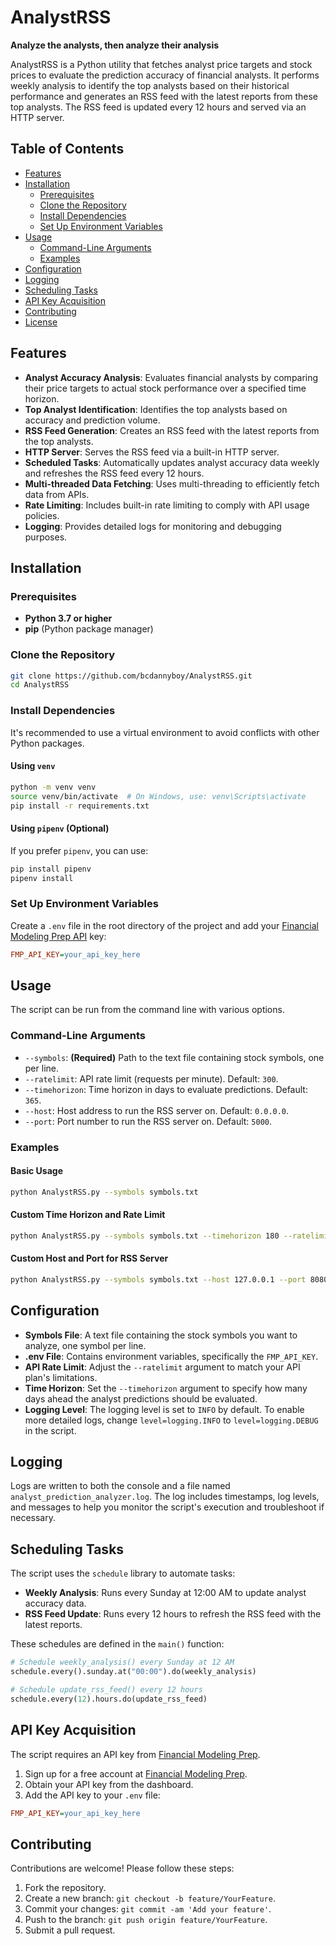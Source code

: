 # AnalystRSS

**Analyze the analysts, then analyze their analysis**

AnalystRSS is a Python utility that fetches analyst price targets and stock prices to evaluate the prediction accuracy of financial analysts. It performs weekly analysis to identify the top analysts based on their historical performance and generates an RSS feed with the latest reports from these top analysts. The RSS feed is updated every 12 hours and served via an HTTP server.

## Table of Contents

- [Features](#features)
- [Installation](#installation)
  - [Prerequisites](#prerequisites)
  - [Clone the Repository](#clone-the-repository)
  - [Install Dependencies](#install-dependencies)
  - [Set Up Environment Variables](#set-up-environment-variables)
- [Usage](#usage)
  - [Command-Line Arguments](#command-line-arguments)
  - [Examples](#examples)
- [Configuration](#configuration)
- [Logging](#logging)
- [Scheduling Tasks](#scheduling-tasks)
- [API Key Acquisition](#api-key-acquisition)
- [Contributing](#contributing)
- [License](#license)

## Features

- **Analyst Accuracy Analysis**: Evaluates financial analysts by comparing their price targets to actual stock performance over a specified time horizon.
- **Top Analyst Identification**: Identifies the top analysts based on accuracy and prediction volume.
- **RSS Feed Generation**: Creates an RSS feed with the latest reports from the top analysts.
- **HTTP Server**: Serves the RSS feed via a built-in HTTP server.
- **Scheduled Tasks**: Automatically updates analyst accuracy data weekly and refreshes the RSS feed every 12 hours.
- **Multi-threaded Data Fetching**: Uses multi-threading to efficiently fetch data from APIs.
- **Rate Limiting**: Includes built-in rate limiting to comply with API usage policies.
- **Logging**: Provides detailed logs for monitoring and debugging purposes.

## Installation

### Prerequisites

- **Python 3.7 or higher**
- **pip** (Python package manager)

### Clone the Repository

```bash
git clone https://github.com/bcdannyboy/AnalystRSS.git
cd AnalystRSS
```

### Install Dependencies

It's recommended to use a virtual environment to avoid conflicts with other Python packages.

#### Using `venv`

```bash
python -m venv venv
source venv/bin/activate  # On Windows, use: venv\Scripts\activate
pip install -r requirements.txt
```

#### Using `pipenv` (Optional)

If you prefer `pipenv`, you can use:

```bash
pip install pipenv
pipenv install
```

### Set Up Environment Variables

Create a `.env` file in the root directory of the project and add your [Financial Modeling Prep API](https://financialmodelingprep.com/) key:

```ini
FMP_API_KEY=your_api_key_here
```

## Usage

The script can be run from the command line with various options.

### Command-Line Arguments

- `--symbols`: **(Required)** Path to the text file containing stock symbols, one per line.
- `--ratelimit`: API rate limit (requests per minute). Default: `300`.
- `--timehorizon`: Time horizon in days to evaluate predictions. Default: `365`.
- `--host`: Host address to run the RSS server on. Default: `0.0.0.0`.
- `--port`: Port number to run the RSS server on. Default: `5000`.

### Examples

#### Basic Usage

```bash
python AnalystRSS.py --symbols symbols.txt
```

#### Custom Time Horizon and Rate Limit

```bash
python AnalystRSS.py --symbols symbols.txt --timehorizon 180 --ratelimit 200
```

#### Custom Host and Port for RSS Server

```bash
python AnalystRSS.py --symbols symbols.txt --host 127.0.0.1 --port 8080
```

## Configuration

- **Symbols File**: A text file containing the stock symbols you want to analyze, one symbol per line.
- **.env File**: Contains environment variables, specifically the `FMP_API_KEY`.
- **API Rate Limit**: Adjust the `--ratelimit` argument to match your API plan's limitations.
- **Time Horizon**: Set the `--timehorizon` argument to specify how many days ahead the analyst predictions should be evaluated.
- **Logging Level**: The logging level is set to `INFO` by default. To enable more detailed logs, change `level=logging.INFO` to `level=logging.DEBUG` in the script.

## Logging

Logs are written to both the console and a file named `analyst_prediction_analyzer.log`. The log includes timestamps, log levels, and messages to help you monitor the script's execution and troubleshoot if necessary.

## Scheduling Tasks

The script uses the `schedule` library to automate tasks:

- **Weekly Analysis**: Runs every Sunday at 12:00 AM to update analyst accuracy data.
- **RSS Feed Update**: Runs every 12 hours to refresh the RSS feed with the latest reports.

These schedules are defined in the `main()` function:

```python
# Schedule weekly_analysis() every Sunday at 12 AM
schedule.every().sunday.at("00:00").do(weekly_analysis)

# Schedule update_rss_feed() every 12 hours
schedule.every(12).hours.do(update_rss_feed)
```

## API Key Acquisition

The script requires an API key from [Financial Modeling Prep](https://financialmodelingprep.com/).

1. Sign up for a free account at [Financial Modeling Prep](https://financialmodelingprep.com/developer/docs).
2. Obtain your API key from the dashboard.
3. Add the API key to your `.env` file:

```ini
FMP_API_KEY=your_api_key_here
```

## Contributing

Contributions are welcome! Please follow these steps:

1. Fork the repository.
2. Create a new branch: `git checkout -b feature/YourFeature`.
3. Commit your changes: `git commit -am 'Add your feature'`.
4. Push to the branch: `git push origin feature/YourFeature`.
5. Submit a pull request.
